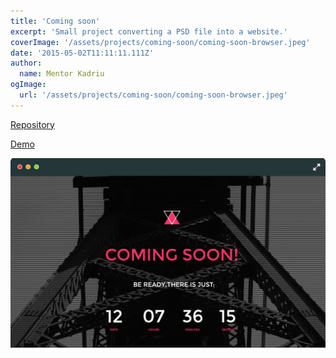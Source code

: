 ```yaml
---
title: 'Coming soon'
excerpt: 'Small project converting a PSD file into a website.'
coverImage: '/assets/projects/coming-soon/coming-soon-browser.jpeg'
date: '2015-05-02T11:11:11.111Z'
author:
  name: Mentor Kadriu
ogImage:
  url: '/assets/projects/coming-soon/coming-soon-browser.jpeg'
---
```



[Repository](https://github.com/mentorkadriu/coming-soon)

[Demo](https://coming-soon-virid-six.vercel.app/)

![](https://github.com/mentorkadriu/coming-soon/blob/master/coming-soon-browser.jpg "Coming soon page")
